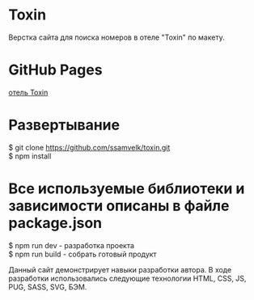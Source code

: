 # Toxin
  Верстка сайта для поиска номеров в отеле "Toxin" по макету.

# GitHub Pages
  <a href="https://ssamvelk.github.io/toxin/">отель Toxin</a>

# Развертывание 
  $ git clone https://github.com/ssamvelk/toxin.git <br>
  $ npm install

# Все используемые библиотеки и зависимости описаны в файле package.json
  $ npm run dev - разработка проекта <br>
  $ npm run build - собрать готовый продукт

Данный сайт демонстрирует навыки разработки автора. В ходе разработки использовались следующие технологии HTML, CSS, JS, PUG, SASS, SVG, БЭМ.
